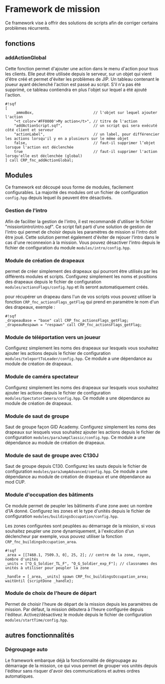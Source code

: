 # Framework de mission #
Ce framework vise à offrir des solutions de scripts afin de corriger certains problèmes récurrents.

## fonctions ##

### addActionGlobal ###
Cette fonction permet d'ajouter une action dans le menu d'action pour tous les clients. Elle peut être utilisée depuis le serveur, sur un objet qui vient d'être créé et permet d'éviter les problèmes de JIP. Un tableau contenant le joueur ayant déclenché l'action est passé au script. S'il n'a pas été supprimé, ce tableau contiendra en plus l'objet sur lequel a été ajouté l'action.
```
#!sqf
[
	_ammoBox,							// l'objet sur lequel ajouter l'action
	"<t color='#FF0000'>My action</t>",	// titre de l'action
	"addActionScript.sqf",				// un script qui sera exécuté côté client et serveur
	"actionLabel",						// un label, pour différencier les actions lorsqu'il y en a plusieurs sur le même objet
	false,								// faut-il supprimer l’objet lorsque l'action est déclenchée
	true								// faut-il supprimer l'action lorsqu'elle est déclenchée (global)
] call CRP_fnc_addActionGlobal;
```

## Modules ##

Ce framework est découpé sous forme de modules, facilement configurables. La majorité des modules ont un fichier de configuration ``` config.hpp ``` depuis lequel ils peuvent être désactivés.

### Gestion de l'intro ###
Afin de faciliter la gestion de l'intro, il est recommandé d'utiliser le fichier "mission\intro\intro.sqf". Ce script fait parti d'une solution de gestion de l'intro qui permet de choisir depuis les paramètres de mission si l'intro doit être joué. Cette solution permet également d'éviter de rejouer l'intro dans le cas d'une reconnexion à la mission. Vous pouvez désactiver l'intro depuis le fichier de configuration du module ``` modules/intro/config.hpp ```.

### Module de création de drapeaux ###
permet de créer simplement des drapeaux qui pourront être utilisés par les différents modules et scripts. Configurez simplement les noms et positions des drapeaux depuis le fichier de configuration ``` modules/actionsFlags/config.hpp ``` et ils seront automatiquement créés.

pour récupérer un drapeau dans l'un de vos scripts vous pouvez utiliser la fonction ``` CRP_fnc_actionsFlags_getFlag ``` qui prend en paramètre le nom d'un des drapeaux, exemple :
```
#!sqf
_drapeauBase = "base" call CRP_fnc_actionsFlags_getFlag;
_drapeauRespawn = "respawn" call CRP_fnc_actionsFlags_getFlag;
```

### Module de téléportation vers un joueur ###
Configurez simplement les noms des drapeaux sur lesquels vous souhaitez ajouter les actions depuis le fichier de configuration ``` modules/teleportToLeader/config.hpp ```. Ce module a une dépendance au module de création de drapeaux.

### Module de caméra spectateur ###
Configurez simplement les noms des drapeaux sur lesquels vous souhaitez ajouter les actions depuis le fichier de configuration ``` modules/SpectatorCamera/config.hpp ```. Ce module a une dépendance au module de création de drapeaux.

### Module de saut de groupe ###
Saut de groupe façon GID Academy. Configurez simplement les noms des drapeaux sur lesquels vous souhaitez ajouter les actions depuis le fichier de configuration ``` modules/paraJumpClassic/config.hpp ```. Ce module a une dépendance au module de création de drapeaux.

### Module de saut de groupe avec C130J ###
Saut de groupe depuis C130. Configurez les sauts depuis le fichier de configuration ``` modules/paraJumpAdvanced/config.hpp ```. Ce module a une dépendance au module de création de drapeaux et une dépendance au mod CUP.

### Module d'occupation des bâtiments ###
Ce module permet de peupler les bâtiments d'une zone avec un nombre d'IA donné. Configurez les zones et le type d'unités depuis le fichier de configuration ``` modules/buildingsOccupation/config.hpp ```.

Les zones configurées sont peuplées au démarrage de la mission, si vous souhaitez peupler une zone dynamiquement, à l'exécution d'un déclencheur par exemple, vous pouvez utiliser la fonction ``` CRP_fnc_buildingsOccupation_area ```.
```
#!sqf
_area = [[7460.1, 7509.3, 0], 25, 2]; // centre de la zone, rayon, nombre d'unités
_units = ["O_G_Soldier_TL_F", "O_G_Soldier_exp_F"]; // classnames des unités à utiliser pour peupler la zone

_handle = [_area, _units] spawn CRP_fnc_buildingsOccupation_area;
waitUntil {scriptDone _handle};
```

### Module de choix de l'heure de départ ###
Permet de choisir l'heure de départ de la mission depuis les paramètres de mission. Par défaut, la mission débutera à l'heure configurée depuis l'éditeur. Activez/désactivez le module depuis le fichier de configuration ``` modules/startTime/config.hpp ```.

## autres fonctionnalités ##

### Dégroupage auto ###
Le framework embarque déjà la fonctionnalité de dégroupage au démarrage de la mission, ce qui vous permet de grouper vos unités depuis l'éditeur sans risquer d'avoir des communications et autres ordres automatiques.